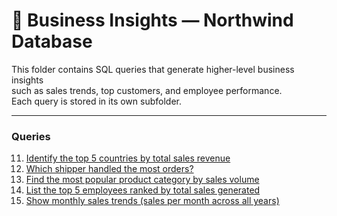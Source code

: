 # 📂 Business Insights — Northwind Database

This folder contains SQL queries that generate higher-level business insights  
such as sales trends, top customers, and employee performance.  
Each query is stored in its own subfolder.

---

### Queries

11. [Identify the top 5 countries by total sales revenue](./11.%20top%205%20countries%20by%20total%20sales)  
12. [Which shipper handled the most orders?](./12.%20Which%20shipper%20handled%20the%20most%20orders)  
13. [Find the most popular product category by sales volume](./13.%20most%20popular%20product%20category%20by%20sales%20volume)  
14. [List the top 5 employees ranked by total sales generated](./14.%20top%205%20employees%20by%20total%20sales%20generated)  
15. [Show monthly sales trends (sales per month across all years)](./15.%20monthly%20sales%20trend)  
